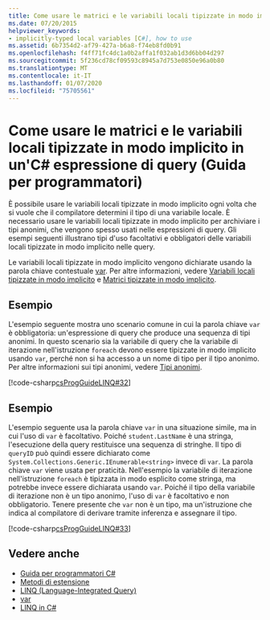 ```yaml
---
title: Come usare le matrici e le variabili locali tipizzate in modo implicito in un' C# espressione di query-Guida alla programmazione
ms.date: 07/20/2015
helpviewer_keywords:
- implicitly-typed local variables [C#], how to use
ms.assetid: 6b7354d2-af79-427a-b6a8-f74eb8fd0b91
ms.openlocfilehash: f4ff71fc4dc1a0b2affa1f032ab1d3d6bb04d297
ms.sourcegitcommit: 5f236cd78cf09593c8945a7d753e0850e96a0b80
ms.translationtype: MT
ms.contentlocale: it-IT
ms.lasthandoff: 01/07/2020
ms.locfileid: "75705561"
---
```

# <a name="how-to-use-implicitly-typed-local-variables-and-arrays-in-a-query-expression-c-programming-guide"></a>Come usare le matrici e le variabili locali tipizzate in modo implicito in un'C# espressione di query (Guida per programmatori)
È possibile usare le variabili locali tipizzate in modo implicito ogni volta che si vuole che il compilatore determini il tipo di una variabile locale. È necessario usare le variabili locali tipizzate in modo implicito per archiviare i tipi anonimi, che vengono spesso usati nelle espressioni di query. Gli esempi seguenti illustrano tipi d'uso facoltativi e obbligatori delle variabili locali tipizzate in modo implicito nelle query.  
  
 Le variabili locali tipizzate in modo implicito vengono dichiarate usando la parola chiave contestuale [var](../../language-reference/keywords/var.md). Per altre informazioni, vedere [Variabili locali tipizzate in modo implicito](./implicitly-typed-local-variables.md) e [Matrici tipizzate in modo implicito](../arrays/implicitly-typed-arrays.md).  
  
## <a name="example"></a>Esempio  
 L'esempio seguente mostra uno scenario comune in cui la parola chiave `var` è obbligatoria: un'espressione di query che produce una sequenza di tipi anonimi. In questo scenario sia la variabile di query che la variabile di iterazione nell'istruzione `foreach` devono essere tipizzate in modo implicito usando `var`, perché non si ha accesso a un nome di tipo per il tipo anonimo. Per altre informazioni sui tipi anonimi, vedere [Tipi anonimi](./anonymous-types.md).  
  
 [!code-csharp[csProgGuideLINQ#32](~/samples/snippets/csharp/VS_Snippets_VBCSharp/csProgGuideLINQ/CS/csRef30LangFeatures_2.cs#32)]  
  
## <a name="example"></a>Esempio  
 L'esempio seguente usa la parola chiave `var` in una situazione simile, ma in cui l'uso di `var` è facoltativo. Poiché `student.LastName` è una stringa, l'esecuzione della query restituisce una sequenza di stringhe. Il tipo di `queryID` può quindi essere dichiarato come `System.Collections.Generic.IEnumerable<string>` invece di `var`. La parola chiave `var` viene usata per praticità. Nell'esempio la variabile di iterazione nell'istruzione `foreach` è tipizzata in modo esplicito come stringa, ma potrebbe invece essere dichiarata usando `var`. Poiché il tipo della variabile di iterazione non è un tipo anonimo, l'uso di `var` è facoltativo e non obbligatorio. Tenere presente che `var` non è un tipo, ma un'istruzione che indica al compilatore di derivare tramite inferenza e assegnare il tipo.  
  
 [!code-csharp[csProgGuideLINQ#33](~/samples/snippets/csharp/VS_Snippets_VBCSharp/csProgGuideLINQ/CS/csRef30LangFeatures_2.cs#33)]  
  
## <a name="see-also"></a>Vedere anche

- [Guida per programmatori C#](../index.md)
- [Metodi di estensione](./extension-methods.md)
- [LINQ (Language-Integrated Query)](../../linq/index.md)
- [var](../../language-reference/keywords/var.md)
- [LINQ in C#](../../linq/index.md)
